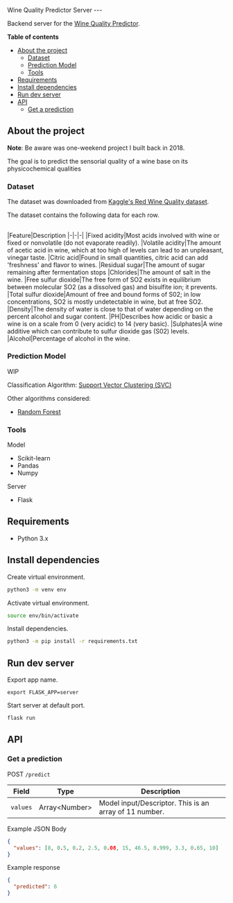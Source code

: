 Wine Quality Predictor Server
---<!-- omit in toc -->

Backend server for the [Wine Quality Predictor](https://github.com/andaviaco/wine-quality-prediction).


**Table of contents**
- [About the project](#about-the-project)
  - [Dataset](#dataset)
  - [Prediction Model](#prediction-model)
  - [Tools](#tools)
- [Requirements](#requirements)
- [Install dependencies](#install-dependencies)
- [Run dev server](#run-dev-server)
- [API](#api)
  - [Get a prediction](#get-a-prediction)

## About the project
**Note**:
Be aware was one-weekend project I built back in 2018.

The goal is to predict the sensorial quality of a wine base on its physicochemical qualities

### Dataset
The dataset was downloaded from [Kaggle's Red Wine Quality dataset](https://www.kaggle.com/uciml/red-wine-quality-cortez-et-al-2009).

The dataset contains the following data for each row.
##
|Feature|Description
|-|-|-|
|Fixed acidity|Most acids involved with wine or fixed or nonvolatile (do not evaporate readily).
|Volatile acidity|The amount of acetic acid in wine, which at too high of levels can lead to an unpleasant, vinegar taste.
|Citric acid|Found in small quantities, citric acid can add 'freshness' and flavor to wines.
|Residual sugar|The amount of sugar remaining after fermentation stops
|Chlorides|The amount of salt in the wine.
|Free sulfur dioxide|The free form of SO2 exists in equilibrium between molecular SO2 (as a dissolved gas) and bisulfite ion; it prevents.
|Total sulfur dioxide|Amount of free and bound forms of S02; in low concentrations, SO2 is mostly undetectable in wine, but at free SO2.
|Density|The density of water is close to that of water depending on the percent alcohol and sugar content.
|PH|Describes how acidic or basic a wine is on a scale from 0 (very acidic) to 14 (very basic).
|Sulphates|A wine additive which can contribute to sulfur dioxide gas (S02) levels.
|Alcohol|Percentage of alcohol in the wine.


### Prediction Model
WIP

Classification Algorithm: [Support Vector Clustering (SVC)](http://www.scholarpedia.org/article/Support_vector_clustering)

Other algorithms considered:
- [Random Forest](https://www.section.io/engineering-education/introduction-to-random-forest-in-machine-learning)

### Tools
Model
- Scikit-learn
- Pandas
- Numpy

Server
- Flask

## Requirements
- Python 3.x


## Install dependencies
Create virtual environment.
```sh
python3 -m venv env
```

Activate virtual environment.
```sh
source env/bin/activate
```

Install dependencies.
```sh
python3 -m pip install -r requirements.txt
```

## Run dev server
Export app name.
```
export FLASK_APP=server
```

Start server at default port.
```
flask run
```

## API
### Get a prediction
POST `/predict`

|Field|Type|Description
|-|-|-|
|`values`|Array\<Number>|Model input/Descriptor. This is an array of 11 number.

Example JSON Body
```json
{
  "values": [8, 0.5, 0.2, 2.5, 0.08, 15, 46.5, 0.999, 3.3, 0.65, 10]
}
```

Example response
```json
{
  "predicted": 6
}
```
